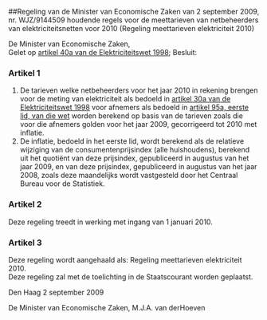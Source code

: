 <meta http-equiv='Content-Type' content='text/html; charset=utf-8' />

##Regeling van de Minister van Economische Zaken van 2 september 2009, nr. WJZ/9144509 houdende regels voor de meettarieven van netbeheerders van elektriciteitsnetten voor 2010 (Regeling meettarieven elektriciteit 2010)

De Minister van Economische Zaken,  
Gelet op [artikel 40a van de Elektriciteitswet 1998](../../../../../../wet/elektriciteitswet/1998/BWBR0009755/README.md);
Besluit:    

### Artikel  1  

1.  De tarieven welke netbeheerders voor het jaar 2010 in rekening brengen voor de meting van elektriciteit als bedoeld in [artikel 30a van de Elektriciteitswet 1998](../../../../../../wet/elektriciteitswet/1998/BWBR0009755/README.md) voor afnemers als bedoeld in [artikel 95a, eerste lid, van die wet](../../../../../../wet/elektriciteitswet/1998/BWBR0009755/README.md) worden berekend op basis van de tarieven zoals die voor die afnemers golden voor het jaar 2009, gecorrigeerd tot 2010 met inflatie.   
2.  De inflatie, bedoeld in het eerste lid, wordt berekend als de relatieve wijziging van de consumentenprijsindex (alle huishoudens), berekend uit het quotiënt van deze prijsindex, gepubliceerd in augustus van het jaar 2009, en van deze prijsindex, gepubliceerd in augustus van het jaar 2008, zoals deze maandelijks wordt vastgesteld door het Centraal Bureau voor de Statistiek.   

### Artikel  2  

Deze regeling treedt in werking met ingang van 1 januari 2010.  

### Artikel  3  

Deze regeling wordt aangehaald als: Regeling meettarieven elektriciteit 2010.  
Deze regeling zal met de toelichting in de Staatscourant worden geplaatst.   

Den Haag 
2 september 2009   

De 
Minister van Economische Zaken, 
M.J.A. van derHoeven   
